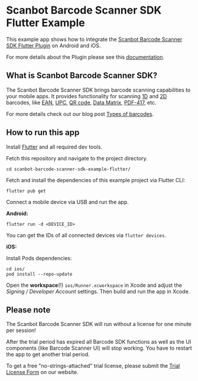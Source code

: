 # Scanbot Barcode Scanner SDK Flutter Example

This example app shows how to integrate the [Scanbot Barcode Scanner SDK Flutter Plugin](https://scanbot.io/developer/flutter-barcode-scanner/) on Android and iOS.

For more details about the Plugin please see this [documentation](https://docs.scanbot.io/barcode-scanner-sdk/flutter/introduction/).
 
 
## What is Scanbot Barcode Scanner SDK?

The Scanbot Barcode Scanner SDK brings barcode scanning capabilities to your mobile apps.
It provides functionality for scanning [1D](https://scanbot.io/products/barcode-software/1d-barcode-scanner/) and [2D](https://scanbot.io/products/barcode-software/2d-barcode-scanner/) barcodes, like [EAN](https://scanbot-sdk.com/products/barcode-software/1d-barcode-scanner/ean/), [UPC](https://scanbot.io/products/barcode-software/1d-barcode-scanner/upc/), [QR code](https://scanbot.io/products/barcode-software/2d-barcode-scanner/qr-code/), [Data Matrix](https://scanbot.io/products/barcode-software/2d-barcode-scanner/data-matrix/), [PDF-417](https://scanbot.io/products/barcode-software/2d-barcode-scanner/pdf417/), etc.

For more details check out our blog post [Types of barcodes](https://scanbot.io/blog/types-of-barcodes/).


## How to run this app

Install [Flutter](https://flutter.dev) and all required dev tools.

Fetch this repository and navigate to the project directory.

```
cd scanbot-barcode-scanner-sdk-example-flutter/
```

Fetch and install the dependencies of this example project via Flutter CLI:

```
flutter pub get
```

Connect a mobile device via USB and run the app.

**Android:**

```
flutter run -d <DEVICE_ID>
```

You can get the IDs of all connected devices via `flutter devices`.

**iOS:**

Install Pods dependencies:

```
cd ios/
pod install --repo-update
```

Open the **workspace**(!) `ios/Runner.xcworkspace` in Xcode and adjust the *Signing / Developer Account* settings.
Then build and run the app in Xcode.


## Please note

The Scanbot Barcode Scanner SDK will run without a license for one minute per session!

After the trial period has expired all Barcode SDK functions as well as the UI components (like Barcode Scanner UI) will
stop working. You have to restart the app to get another trial period.

To get a free "no-strings-attached" trial license, please submit the 
[Trial License Form](https://scanbot.io/trial/) on our website.
